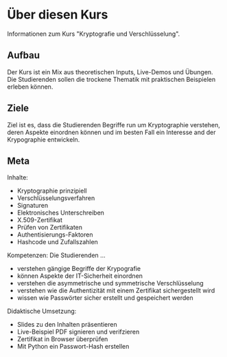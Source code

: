 # Über diesen Kurs

Informationen zum Kurs "Kryptografie und Verschlüsselung".

## Aufbau

Der Kurs ist ein Mix aus theoretischen Inputs, Live-Demos und Übungen. Die Studierenden sollen die trockene Thematik mit praktischen Beispielen erleben können.

## Ziele

Ziel ist es, dass die Studierenden Begriffe run um Kryptographie verstehen, deren Aspekte einordnen können und im besten Fall ein Interesse and der Krypographie entwickeln.

## Meta

Inhalte:
* Kryptographie prinzipiell
* Verschlüsselungsverfahren
* Signaturen
* Elektronisches Unterschreiben
* X.509-Zertifikat
* Prüfen von Zertifikaten
* Authentisierungs-Faktoren
* Hashcode und Zufallszahlen

Kompetenzen: Die Studierenden ...
* verstehen gängige Begriffe der Krypografie
* können Aspekte der IT-Sicherheit einordnen
* verstehen die asymmetrische und symmetrische Verschlüsselung
* verstehen wie die Authentizität mit einem Zertifikat sichergestellt wird
* wissen wie Passwörter sicher erstellt und gespeichert werden

Didaktische Umsetzung:
* Slides zu den Inhalten präsentieren
* Live-Beispiel PDF signieren und verifzieren
* Zertifikat in Browser überprüfen
* Mit Python ein Passwort-Hash erstellen